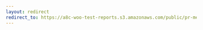 ```yaml
---
layout: redirect
redirect_to: https://a8c-woo-test-reports.s3.amazonaws.com/public/pr-merge/41434/e2e/index.html
---
```

